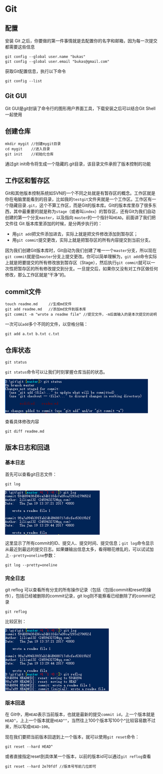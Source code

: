 # Git

## 配置

安装 Git 之后，你要做的第一件事情就是去配置你的名字和邮箱，因为每一次提交都需要这些信息

```
git config --global user.name "bukas"
git config --global user.email "bukas@gmail.com"
```

获取Git配置信息，执行以下命令

```
git config --list
```

## Git GUI

Git GUI是git封装了命令行的图形用户界面工具，下载安装之后可以结合Git Shell一起使用

## 创建仓库

```
mkdir mygit //创建mygit目录
cd mygit	//进入目录
git init	//初始化仓库
```

通过git init命令将生成一个隐藏的.git目录，该目录文件承担了版本控制的功能

## 工作区和暂存区

Git和其他版本控制系统如SVN的一个不同之处就是有暂存区的概念。工作区就是你在电脑里能看到的目录，比如我的`testgit`文件夹就是一个工作区。工作区有一个隐藏目录`.git`，这个不算工作区，而是Git的版本库。Git的版本库里存了很多东西，其中最重要的就是称为`stage`（或者叫`index`）的暂存区，还有Git为我们自动创建的第一个分支`master`，以及指向 `master`的一个指针叫`HEAD`。前面讲了我们把文件往 Git 版本库里添加的时候，是分两步执行的：

* 用`git add`把文件添加进去，实际上就是把文件修改添加到暂存区；
* 用`git commit`提交更改，实际上就是把暂存区的所有内容提交到当前分支。

因为我们创建Git版本库时，Git自动为我们创建了唯一一个`master`分支，所以现在`git commit`就是往`master`分支上提交更改。你可以简单理解为，`git add`命令实际上就是把要提交的所有修改放到暂存区（Stage），然后执行`git commit`就可以一次性把暂存区的所有修改提交到分支。一旦提交后，如果你又没有对工作区做任何修改，那么工作区就是“干净”的。

## commit文件

```
touch readme.md		//生成md文件
git add readme.md	//添加md文件到版本库
git commit -m "wrote a readme file" //提交文件，-m后面输入的是本次提交的说明
```

一次可以`add`多个不同的文件，以空格分隔：

```
git add a.txt b.txt c.txt
```

## 仓库状态

```
git status
```

`git status`命令可以让我们时刻掌握仓库当前的状态。

<img src="img/1.png"/>

查看具体修改内容

```
git diff readme.md
```

## 版本日志和回退

### 基本日志

首先可以查看git日志文件：

```
git log
```

<img src="img/log.png">

这里显示了所有commit的ID、提交人、提交时间、提交信息；`git log`命令显示从最近到最远的提交日志。如果嫌输出信息太多，看得眼花缭乱的，可以试试加上`--pretty=oneline`参数：

```
git log --pretty=oneline
```

### 完全日志

git reflog 可以查看所有分支的所有操作记录（包括（包括commit和reset的操作），包括已经被删除的commit记录，git log则不能察看已经删除了的commit记录

```
git reflog
```

比较区别：

<img src="img/reflog.png">





### 版本回退

在 Git中，用`HEAD`表示当前版本，也就是最新的提交`commit id`，上一个版本就是`HEAD^`，上上一个版本就是`HEAD^^`，当然往上100个版本写100个^比较容易数不过来，所以写成`HEAD~100`。

现在我们要把当前版本回退到上一个版本，就可以使用`git reset`命令：

```
git reset --hard HEAD^
```

或者直接指定reset到具体某一个版本，以前的版本id可以通过`git reflog`查看

```
git reset --hard 2e70fdf //版本号写前几位即可
```